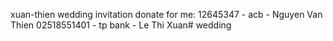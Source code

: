 xuan-thien wedding invitation 
donate for me: 
12645347 - acb - Nguyen Van Thien
02518551401 - tp bank - Le Thi Xuan# wedding

